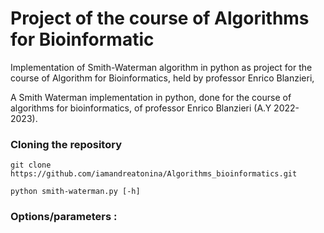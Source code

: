 # Project of the course of Algorithms for Bioinformatic

Implementation of Smith-Waterman algorithm in python as project for the course of Algorithm for Bioinformatics, held by professor Enrico Blanzieri,

A Smith Waterman implementation in python, done for the course of algorithms for bioinformatics, of professor Enrico Blanzieri (A.Y 2022-2023).

### Cloning the repository
```
git clone https://github.com/iamandreatonina/Algorithms_bioinformatics.git
```

```
python smith-waterman.py [-h]
```
### Options/parameters : 
